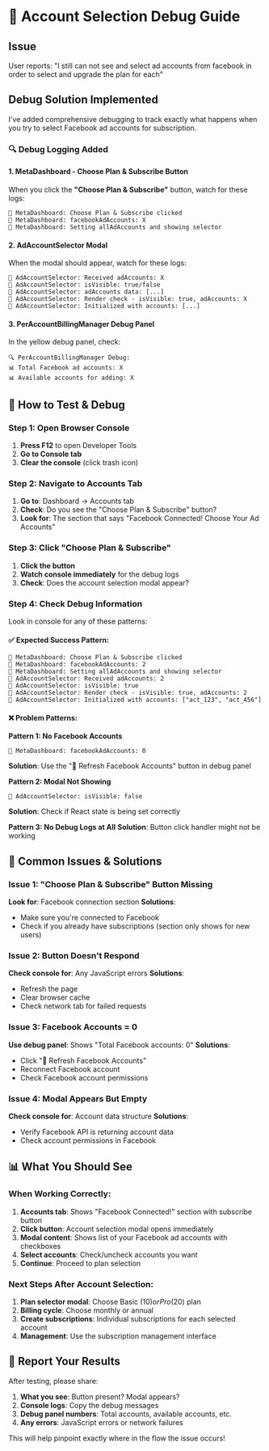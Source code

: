 # 🔧 Account Selection Debug Guide

## Issue
User reports: "I still can not see and select ad accounts from facebook in order to select and upgrade the plan for each"

## Debug Solution Implemented

I've added comprehensive debugging to track exactly what happens when you try to select Facebook ad accounts for subscription.

### 🔍 Debug Logging Added

#### 1. MetaDashboard - Choose Plan & Subscribe Button
When you click the **"Choose Plan & Subscribe"** button, watch for these logs:
```
🔵 MetaDashboard: Choose Plan & Subscribe clicked
🔵 MetaDashboard: facebookAdAccounts: X
🔵 MetaDashboard: Setting allAdAccounts and showing selector
```

#### 2. AdAccountSelector Modal
When the modal should appear, watch for these logs:
```
🔵 AdAccountSelector: Received adAccounts: X
🔵 AdAccountSelector: isVisible: true/false
🔵 AdAccountSelector: adAccounts data: [...]
🔵 AdAccountSelector: Render check - isVisible: true, adAccounts: X
🔵 AdAccountSelector: Initialized with accounts: [...]
```

#### 3. PerAccountBillingManager Debug Panel
In the yellow debug panel, check:
```
🔍 PerAccountBillingManager Debug:
📊 Total Facebook ad accounts: X
📊 Available accounts for adding: X
```

## 🎯 How to Test & Debug

### Step 1: Open Browser Console
1. **Press F12** to open Developer Tools
2. **Go to Console tab**
3. **Clear the console** (click trash icon)

### Step 2: Navigate to Accounts Tab
1. **Go to**: Dashboard → Accounts tab
2. **Check**: Do you see the "Choose Plan & Subscribe" button?
3. **Look for**: The section that says "Facebook Connected! Choose Your Ad Accounts"

### Step 3: Click "Choose Plan & Subscribe"
1. **Click the button**
2. **Watch console immediately** for the debug logs
3. **Check**: Does the account selection modal appear?

### Step 4: Check Debug Information
Look in console for any of these patterns:

#### ✅ **Expected Success Pattern:**
```
🔵 MetaDashboard: Choose Plan & Subscribe clicked
🔵 MetaDashboard: facebookAdAccounts: 2
🔵 MetaDashboard: Setting allAdAccounts and showing selector
🔵 AdAccountSelector: Received adAccounts: 2
🔵 AdAccountSelector: isVisible: true
🔵 AdAccountSelector: Render check - isVisible: true, adAccounts: 2
🔵 AdAccountSelector: Initialized with accounts: ["act_123", "act_456"]
```

#### ❌ **Problem Patterns:**

**Pattern 1: No Facebook Accounts**
```
🔵 MetaDashboard: facebookAdAccounts: 0
```
**Solution**: Use the "🔄 Refresh Facebook Accounts" button in debug panel

**Pattern 2: Modal Not Showing**
```
🔵 AdAccountSelector: isVisible: false
```
**Solution**: Check if React state is being set correctly

**Pattern 3: No Debug Logs at All**
**Solution**: Button click handler might not be working

## 🚨 Common Issues & Solutions

### Issue 1: "Choose Plan & Subscribe" Button Missing
**Look for**: Facebook connection section
**Solutions**:
- Make sure you're connected to Facebook
- Check if you already have subscriptions (section only shows for new users)

### Issue 2: Button Doesn't Respond
**Check console for**: Any JavaScript errors
**Solutions**:
- Refresh the page
- Clear browser cache
- Check network tab for failed requests

### Issue 3: Facebook Accounts = 0
**Use debug panel**: Shows "Total Facebook accounts: 0"
**Solutions**:
- Click "🔄 Refresh Facebook Accounts"
- Reconnect Facebook account
- Check Facebook account permissions

### Issue 4: Modal Appears But Empty
**Check console for**: Account data structure
**Solutions**:
- Verify Facebook API is returning account data
- Check account permissions in Facebook

## 📊 What You Should See

### When Working Correctly:
1. **Accounts tab**: Shows "Facebook Connected!" section with subscribe button
2. **Click button**: Account selection modal opens immediately
3. **Modal content**: Shows list of your Facebook ad accounts with checkboxes
4. **Select accounts**: Check/uncheck accounts you want
5. **Continue**: Proceed to plan selection

### Next Steps After Account Selection:
1. **Plan selector modal**: Choose Basic ($10) or Pro ($20) plan
2. **Billing cycle**: Choose monthly or annual
3. **Create subscriptions**: Individual subscriptions for each selected account
4. **Management**: Use the subscription management interface

## 🎯 Report Your Results

After testing, please share:
1. **What you see**: Button present? Modal appears?
2. **Console logs**: Copy the debug messages
3. **Debug panel numbers**: Total accounts, available accounts, etc.
4. **Any errors**: JavaScript errors or network failures

This will help pinpoint exactly where in the flow the issue occurs!

